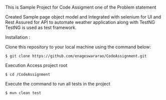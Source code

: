 This is Sample Project for Code Assigment one of the Problem statement

Created Sample page object model and Integrated with selenium for UI and Rest Assured for API to automate weather application along with TestNG  
TestNG is used as test framework.

Installation :


Clone this repository to your local machine using the command below:

	$ git clone https://github.com/enageswararao/CodeAssignment.git
	
Execution
Access project root

	$ cd /CodeAssignment
  
Execute the command to run all tests in the project

	$ mvn clean test
 
